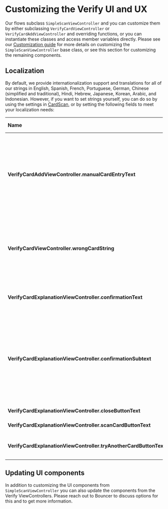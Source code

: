# Customizing the Verify UI and UX

Our flows subclass `SimpleScanViewController` and you can customize them by either subclassing `VerifyCardViewController` or `VerifyCardAddViewController` and overriding functions, or you can instantiate these classes and access member variables directly. Please see our [Customization guide](../../credit-card-ocr/ios-integration-guide/ios-customization-guide.md) for more details on customizing the `SimpleScanViewController` base class, or see this section for customizing the remaining components.

## Localization

By default, we provide internationalization support and translations for all of our strings in English, Spanish, French, Portuguese, German, Chinese \(simplified and traditional\), Hindi, Hebrew, Japanese, Korean, Arabic, and Indonesian. However, if you want to set strings yourself, you can do so by using the settings in [CardScan](../../credit-card-ocr/ios-integration-guide/ios-customization-guide.md#localization), or by setting the following fields to meet your localization needs:

| Name | Description | Default Value |
| :--- | :--- | :--- |
| **VerifyCardAddViewController.manualCardEntryText** | Button displayed at the bottom of the scan window for users to enter their details manually instead of by scanning. | Enter details manually |
| **VerifyCardViewController.wrongCardString** | Instructions displayed when a card is scanned that does not match the required card. | Card doesn't match |
| **VerifyCardExplanationViewController.confirmationText** | Title text of the explanation view controller | We need you to confirm this card |
| **VerifyCardExplanationViewController.confirmationSubtext** | Subtitle text of the explanation view controller | Get your card ready so you can scan it with your phone. This helps us keep your account secure. |
| **VerifyCardExplanationViewController.closeButtonText** | Close button text | Close |
| **VerifyCardExplanationViewController.scanCardButtonText** | Scan button text | Scan my card |
| **VerifyCardExplanationViewController.tryAnotherCardButtonText** | Pay another way button text | Try to pay another way |

## Updating UI components

In addition to customizing the UI components from `SimpleScanViewController` you can also update the components from the Verify ViewControllers. Please reach out to Bouncer to discuss options for this and to get more information.

